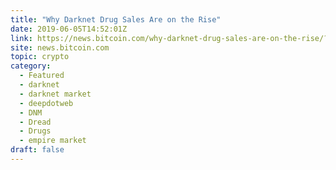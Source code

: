 ```yaml
---
title: "Why Darknet Drug Sales Are on the Rise"
date: 2019-06-05T14:52:01Z
link: https://news.bitcoin.com/why-darknet-drug-sales-are-on-the-rise/?utm_medium=RSS&utm_source=hune
site: news.bitcoin.com
topic: crypto
category:
  - Featured
  - darknet
  - darknet market
  - deepdotweb
  - DNM
  - Dread
  - Drugs
  - empire market
draft: false
---
```

